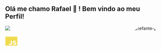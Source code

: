 ## Olá me chamo Rafael 🐘 ! Bem vindo ao meu Perfil!
<div align="left">
  <a href="https://github.com/Elefantinhu">
  <img height="180em" src="https://github-readme-stats.vercel.app/api?username=Elefantinhu&show_icons=true&theme=dracula&include_all_commits=true&count_private=true"/>
  <img align="right" alt="Elefante-pic" height="180" style="border-radius:80px;" 
       src="https://cdn.discordapp.com/attachments/358270949948260355/932687535732306001/tumblr_m61ftenR6Y1rxzqi6o1_500.gif">
</div>
<div style="display: inline_block"><br>
  <img align="center" alt="Rafa-Js" height="30" width="40" src="https://raw.githubusercontent.com/devicons/devicon/master/icons/javascript/javascript-plain.svg">
